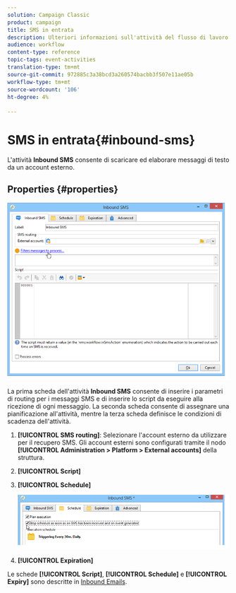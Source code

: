 ```yaml
---
solution: Campaign Classic
product: campaign
title: SMS in entrata
description: Ulteriori informazioni sull'attività del flusso di lavoro SMS in entrata
audience: workflow
content-type: reference
topic-tags: event-activities
translation-type: tm+mt
source-git-commit: 972885c3a38bcd3a260574bacbb3f507e11ae05b
workflow-type: tm+mt
source-wordcount: '106'
ht-degree: 4%

---
```



# SMS in entrata{#inbound-sms}

L&#39;attività **Inbound SMS** consente di scaricare ed elaborare messaggi di testo da un account esterno.

## Properties {#properties}

![](assets/sms_rec_edit.png)

La prima scheda dell&#39;attività **Inbound SMS** consente di inserire i parametri di routing per i messaggi SMS e di inserire lo script da eseguire alla ricezione di ogni messaggio. La seconda scheda consente di assegnare una pianificazione all&#39;attività, mentre la terza scheda definisce le condizioni di scadenza dell&#39;attività.

1. **[!UICONTROL SMS routing]**: Selezionare l&#39;account esterno da utilizzare per il recupero SMS. Gli account esterni sono configurati tramite il nodo **[!UICONTROL Administration > Platform > External accounts]** della struttura.
1. **[!UICONTROL Script]**
1. **[!UICONTROL Schedule]**

   ![](assets/sms_rec_edit_2.png)

1. **[!UICONTROL Expiration]**

Le schede **[!UICONTROL Script]**, **[!UICONTROL Schedule]** e **[!UICONTROL Expiry]** sono descritte in [Inbound Emails](../../workflow/using/inbound-emails.md).
